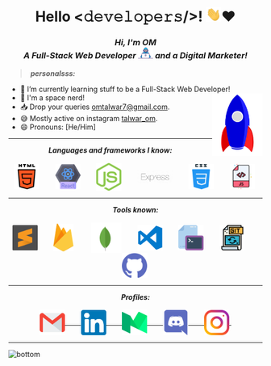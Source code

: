 <h1 align="center"> 
 Hello <𝚍𝚎𝚟𝚎𝚕𝚘𝚙𝚎𝚛𝚜/>! <img src="assets/gifs/Hi.gif" width="30px">❤
</h1>

<h3 align="center">
  <em>
    Hi, I'm OM <br>
    A <b>Full-Stack Web Developer</b> <img src="assets/gifs/Developer.gif" width="30px"> and a Digital Marketer!
  </em>
</h3>

> &nbsp;***personalsss:***
-   🌱 I’m currently learning stuff to be a Full-Stack Web Developer!
-   🌌 I'm a space nerd! <img src="assets/gifs/Rocket.gif" width="100px" align="right" />
-   📥 Drop your queries <a target="_blank" href="mailto:omtalwar7@gmail.com">omtalwar7@gmail.com</a>.
-   😅 Mostly active on instagram <a href="https://www.instagram.com/talwar_om/">talwar_om</a>.
-   😄 Pronouns: [He/Him]
<hr>

<p align="center">
<i><b>Languages and frameworks I know:</b></i> 
  <br><br>
  <img align="center" src="assets/languages/html-5.svg" width="50px" />&nbsp;&nbsp;&nbsp;&nbsp;&nbsp;&nbsp;&nbsp;
  <img align="center" src="assets/languages/react.png" width="50px" />&nbsp;&nbsp;&nbsp;&nbsp;&nbsp;&nbsp;&nbsp;
  <img align="center" src="assets/languages/nodejs.svg" width="50px" />&nbsp;&nbsp;&nbsp;&nbsp;&nbsp;&nbsp;&nbsp;
  <img align="center" src="assets/languages/express.jpg" width="70px"/>&nbsp;&nbsp;&nbsp;&nbsp;&nbsp;&nbsp;&nbsp;
  <img align="center" src="assets/languages/css.svg" width="50px" />&nbsp;&nbsp;&nbsp;&nbsp;&nbsp;&nbsp;&nbsp;
  <img align="center" src="assets/languages/javascript.svg" width="50px" />&nbsp;
</p>

<hr>

<p align="center">
<i><b>Tools known:</b></i> 
  <br><br>
  <img align="center" src="assets/tools/sublime.svg" width="50px" />&nbsp;&nbsp;&nbsp;&nbsp;&nbsp;&nbsp;&nbsp;
  <img align="center" src="assets/tools/firebase.svg" width="40px" />&nbsp; &nbsp;&nbsp;&nbsp;&nbsp;&nbsp;&nbsp;
  <img align="center" src="assets/tools/mongodb.svg" width="60px" />&nbsp;&nbsp;&nbsp;&nbsp;&nbsp;&nbsp;&nbsp;
  <img align="center" src="assets/tools/vs-code.png" width="50px" />&nbsp;&nbsp;&nbsp;&nbsp;&nbsp;&nbsp;&nbsp;
  <img align="center" src="assets/tools/cmd.svg" width="50px" />&nbsp;&nbsp;&nbsp;&nbsp;&nbsp;&nbsp;&nbsp;
  <img align="center" src="assets/tools/git.svg" width="50px" />&nbsp;&nbsp;&nbsp;&nbsp;&nbsp;&nbsp;&nbsp;
  <img align="center" src="assets/tools/github.svg" width="50px" />&nbsp;
</p>

<hr>

<p align = "center">
  <i><b>Profiles:</b></i><br><br>
  <a href="mailto:omtalwar7@gmail.com">
    <img align="center" alt="Om @Mail" width="50px" src="assets/handles/gmail.svg" />&nbsp;&nbsp;&nbsp;&nbsp;&nbsp;&nbsp;&nbsp;
  </a>
  <a href="https://www.linkedin.com/in/om-talwar-50565a227/">
    <img align="center" alt="Om @LinkedIN" width="50px" src="assets/handles/linkedin.svg" />&nbsp;&nbsp;&nbsp;&nbsp;&nbsp;&nbsp;&nbsp;
  </a>
  <a href="https://omtalwar.medium.com/">
    <img align="center" src="assets/handles/medium.svg" alt="Om @Medium Profile" width="50px">&nbsp;&nbsp;&nbsp;&nbsp;&nbsp;&nbsp;&nbsp;
  </a>
  <a href="">
    <img align="center" alt="Om @Twitter" width="50px" src="assets/handles/discord.png" />&nbsp;&nbsp;&nbsp;&nbsp;&nbsp;&nbsp;&nbsp;
  </a>
  <a href="https://www.instagram.com/isshefalguni">
    <img align="center" alt="Om @Instagram" width="50px" src="assets/handles/instagram.svg" />&nbsp;
  </a>
</p>

<hr>
<img src="https://raw.githubusercontent.com/Trilokia/Trilokia/379277808c61ef204768a61bbc5d25bc7798ccf1/bottom_header.svg" alt="bottom" />
